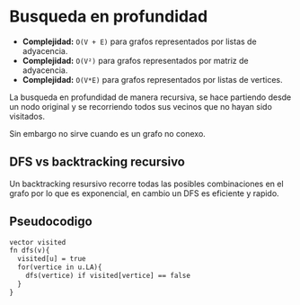 # Busqueda en profundidad

- **Complejidad:** `O(V + E)` para grafos representados por listas de adyacencia.
- **Complejidad:** `O(V²)` para grafos representados por matriz de adyacencia.
- **Complejidad:** `O(V*E)` para grafos representados por listas de vertices.

La busqueda en profundidad de manera recursiva, se hace partiendo desde un nodo
original y se recorriendo todos sus vecinos que no hayan sido visitados.

Sin embargo no sirve cuando es un grafo no conexo.

## DFS vs backtracking recursivo

Un backtracking resursivo recorre todas las posibles combinaciones en el grafo por lo que es exponencial, en cambio un DFS es eficiente y rapido.

## Pseudocodigo

```txt
vector visited
fn dfs(v){
  visited[u] = true
  for(vertice in u.LA){
    dfs(vertice) if visited[vertice] == false
  }
}
```
